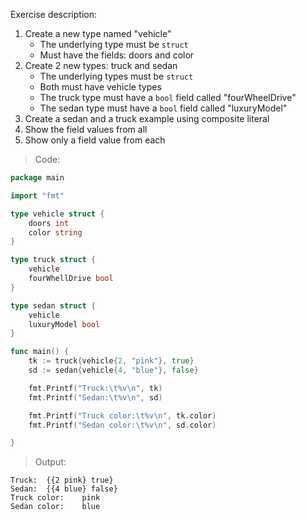 Exercise description:

1. Create a new type named "vehicle"
    - The underlying type must be `struct`
    - Must have the fields: doors and color
1. Create 2 new types: truck and sedan
    - The underlying types must be `struct`
    - Both must have vehicle types
    - The truck type must have a `bool` field called "fourWheelDrive"
    - The sedan type must have a `bool` field called "luxuryModel"
1. Create a sedan and a truck example using composite literal
1. Show the field values from all
1. Show only a field value from each

> Code:
```go
package main

import "fmt"

type vehicle struct {
	doors int
	color string
}

type truck struct {
	vehicle
	fourWhellDrive bool
}

type sedan struct {
	vehicle
	luxuryModel bool
}

func main() {
	tk := truck{vehicle{2, "pink"}, true}
	sd := sedan{vehicle{4, "blue"}, false}

	fmt.Printf("Truck:\t%v\n", tk)
	fmt.Printf("Sedan:\t%v\n", sd)

	fmt.Printf("Truck color:\t%v\n", tk.color)
	fmt.Printf("Sedan color:\t%v\n", sd.color)

}

```

> Output:
```console
Truck:  {{2 pink} true}
Sedan:  {{4 blue} false}
Truck color:    pink
Sedan color:    blue
```
